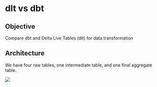 # dlt vs dbt

## Objective

Compare dbt and Delta Live Tables (dlt) for data transformation

## Architecture

We have four raw tables, one intermediate table, and one final aggregate table.

![](https://user-images.githubusercontent.com/62965911/211197105-cbf521ce-ad72-4fa9-ad44-50945fcee55d.png)